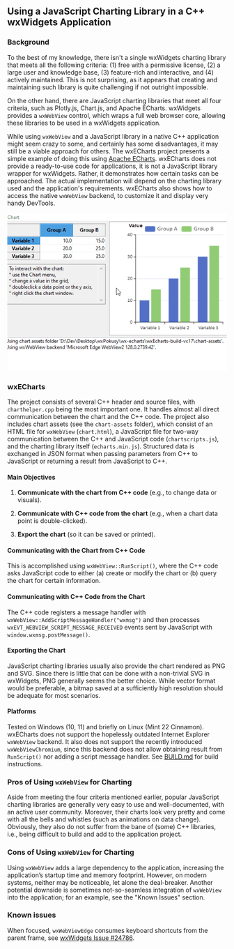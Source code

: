 ## Using a JavaScript Charting Library in a C++ wxWidgets Application

### Background

To the best of my knowledge, there isn't a single wxWidgets charting library that meets all the following criteria: (1) free with a permissive license, (2) a large user and knowledge base, (3) feature-rich and interactive, and (4) actively maintained. This is not surprising, as it appears that creating and maintaining such library is quite challenging if not outright impossible.

On the other hand, there are JavaScript charting libraries that meet all four criteria, such as Plotly.js, Chart.js, and Apache ECharts. wxWidgets provides a `wxWebView` control, which wraps a full web browser core, allowing these libraries to be used in a wxWidgets application.

While using `wxWebView` and a JavaScript library in a native C++ application might seem crazy to some, and certainly has some disadvantages, it may still be a viable approach for others. The wxECharts project presents a simple example of doing this using [Apache ECharts](https://echarts.apache.org). wxECharts does not provide a ready-to-use code for applications, it is not a JavaScript library wrapper for wxWidgets. Rather, it demonstrates how certain tasks can be approached. The actual implementation will depend on the charting library used and the application's requirements. wxECharts also shows how to access the native `wxWebView` backend, to customize it and display very handy DevTools.

![wxECharts Screenshot](wxecharts-screenshot.gif?raw=true)

### wxECharts

The project consists of several C++ header and source files, with `charthelper.cpp` being the most important one. It handles almost all direct communication between the chart and the C++ code. The project also includes chart assets (see the `chart-assets` folder), which consist of an HTML file for `wxWebView` (`chart.html`), a JavaScript file for two-way communication between the C++ and JavaScript code (`chartscripts.js`), and the charting library itself (`echarts.min.js`).
Structured data is exchanged in JSON format when passing parameters from C++ to JavaScript or returning a result from JavaScript to C++.

#### Main Objectives

1. **Communicate with the chart from C++ code** (e.g., to change data or visuals).

2. **Communicate with C++ code from the chart** (e.g., when a chart data point is double-clicked).

3. **Export the chart** (so it can be saved or printed).

#### Communicating with the Chart from C++ Code

This is accomplished using `wxWebView::RunScript()`, where the C++ code asks JavaScript code to either (a) create or modify the chart or (b) query the chart for certain information.

#### Communicating with C++ Code from the Chart

The C++ code registers a message handler with `wxWebView::AddScriptMessageHandler("wxmsg")` and then processes `wxEVT_WEBVIEW_SCRIPT_MESSAGE_RECEIVED` events sent by JavaScript with `window.wxmsg.postMessage()`.

#### Exporting the Chart

JavaScript charting libraries usually also provide the chart rendered as PNG and SVG. Since there is little that can be done with a non-trivial SVG in wxWidgets, PNG generally seems the better choice. While vector format would be preferable, a bitmap saved at a sufficiently high resolution should be adequate for most scenarios.

#### Platforms

Tested on Windows (10, 11) and briefly on Linux (Mint 22 Cinnamon). wxECharts does not support the hopelessly outdated Internet Explorer `wxWebView` backend. It also does not support the recently introduced `wxWebViewChromium`, since this backend does not allow obtaining result from `RunScript()` nor adding a script message handler.
See [BUILD.md](BUILD.md) for build instructions.

### Pros of Using `wxWebView` for Charting
Aside from meeting the four criteria mentioned earlier, popular JavaScript charting libraries are generally very easy to use and well-documented, with an active user community. 
Moreover, their charts look very pretty and come with all the bells and whistles (such as animations on data change).
Obviously, they also do not suffer from the bane of (some) C++ libraries, i.e., being difficult to build and add to the application project.

### Cons of Using `wxWebView` for Charting

Using `wxWebView` adds a large dependency to the application, increasing the application’s startup time and memory footprint. However, on modern systems, neither may be noticeable, let alone the deal-breaker. Another potential downside is sometimes not-so-seamless integration of `wxWebView` into the application; for an example, see the "Known Issues" section.

### Known issues

When focused, `wxWebViewEdge` consumes keyboard shortcuts from the parent frame, see [wxWidgets Issue #24786](https://github.com/wxWidgets/wxWidgets/issues/24786).